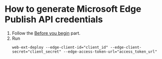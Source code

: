 # How to generate Microsoft Edge Publish API credentials

1. Follow the [Before you begin](https://docs.microsoft.com/en-us/microsoft-edge/extensions-chromium/publish/api/using-addons-api#before-you-begin) part.
2. Run
   ```shell script
   web-ext-deploy --edge-client-id="client_id" --edge-client-secret="client_secret" --edge-access-token-url="access_token_url"
   ```
